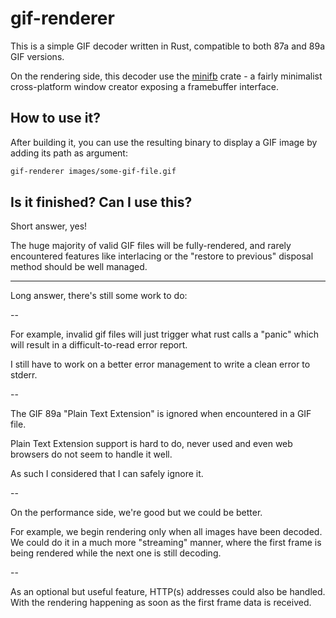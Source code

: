 # gif-renderer #################################################################

This is a simple GIF decoder written in Rust, compatible to both 87a and 89a GIF
versions.

On the rendering side, this decoder use the
[minifb](https://github.com/emoon/rust_minifb) crate - a fairly minimalist
cross-platform window creator exposing a framebuffer interface.


## How to use it? ##############################################################

After building it, you can use the resulting binary to display a GIF image by
adding its path as argument:
```sh
gif-renderer images/some-gif-file.gif
```

## Is it finished? Can I use this? #############################################

Short answer, yes!

The huge majority of valid GIF files will be fully-rendered, and rarely
encountered features like interlacing or the "restore to previous" disposal
method should be well managed.

---

Long answer, there's still some work to do:

--

For example, invalid gif files will just trigger what rust calls a "panic"
which will result in a difficult-to-read error report.

I still have to work on a better error management to write a clean error to
stderr.

--

The GIF 89a "Plain Text Extension" is ignored when encountered in a GIF file.

Plain Text Extension support is hard to do, never used and even web browsers do
not seem to handle it well.

As such I considered that I can safely ignore it.

--

On the performance side, we're good but we could be better.

For example, we begin rendering only when all images have been decoded.
We could do it in a much more "streaming" manner, where the first frame is being
rendered while the next one is still decoding.

--

As an optional but useful feature, HTTP(s) addresses could also be handled.
With the rendering happening as soon as the first frame data is received.
